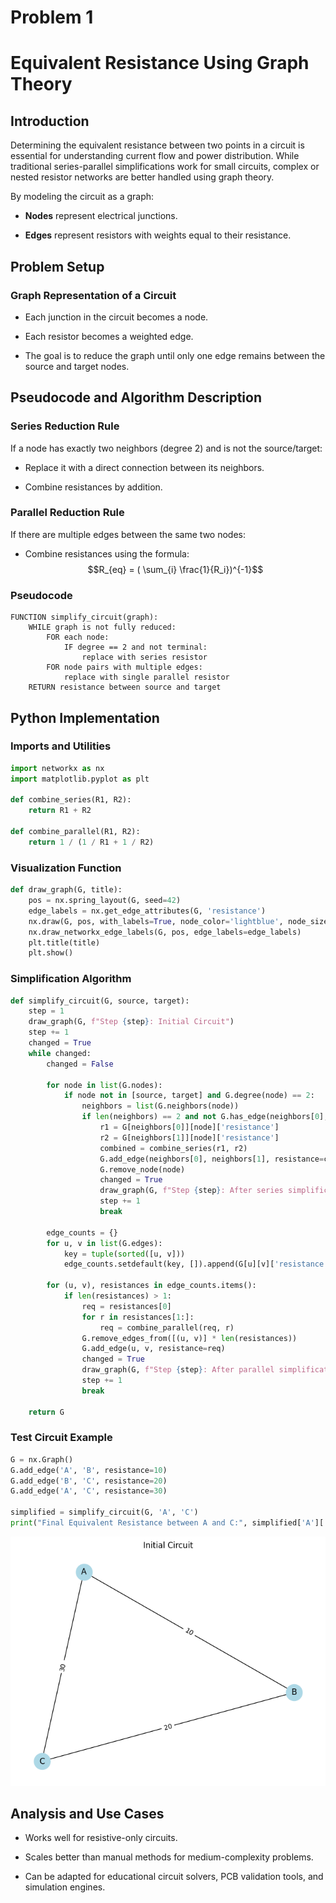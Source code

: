 # Problem 1

# Equivalent Resistance Using Graph Theory

## Introduction
Determining the equivalent resistance between two points in a circuit is essential for understanding current flow and power distribution. While traditional series-parallel simplifications work for small circuits, complex or nested resistor networks are better handled using graph theory.

By modeling the circuit as a graph:

- **Nodes** represent electrical junctions.

- **Edges** represent resistors with weights equal to their resistance.



## Problem Setup

### Graph Representation of a Circuit

- Each junction in the circuit becomes a node.

- Each resistor becomes a weighted edge.

- The goal is to reduce the graph until only one edge remains between the source and target nodes.


## Pseudocode and Algorithm Description
### Series Reduction Rule

If a node has exactly two neighbors (degree 2) and is not the source/target:

- Replace it with a direct connection between its neighbors.

- Combine resistances by addition.

### Parallel Reduction Rule

If there are multiple edges between the same two nodes:

- Combine resistances using the formula:
  $$R_{eq} = ( \sum_{i} \frac{1}{R_i})^{-1}$$

### Pseudocode
```text
FUNCTION simplify_circuit(graph):
    WHILE graph is not fully reduced:
        FOR each node:
            IF degree == 2 and not terminal:
                replace with series resistor
        FOR node pairs with multiple edges:
            replace with single parallel resistor
    RETURN resistance between source and target
```


## Python Implementation

### Imports and Utilities
```python
import networkx as nx
import matplotlib.pyplot as plt

def combine_series(R1, R2):
    return R1 + R2

def combine_parallel(R1, R2):
    return 1 / (1 / R1 + 1 / R2)
```

### Visualization Function
```python
def draw_graph(G, title):
    pos = nx.spring_layout(G, seed=42)
    edge_labels = nx.get_edge_attributes(G, 'resistance')
    nx.draw(G, pos, with_labels=True, node_color='lightblue', node_size=600)
    nx.draw_networkx_edge_labels(G, pos, edge_labels=edge_labels)
    plt.title(title)
    plt.show()
```

### Simplification Algorithm
```python
def simplify_circuit(G, source, target):
    step = 1
    draw_graph(G, f"Step {step}: Initial Circuit")
    step += 1
    changed = True
    while changed:
        changed = False

        for node in list(G.nodes):
            if node not in [source, target] and G.degree(node) == 2:
                neighbors = list(G.neighbors(node))
                if len(neighbors) == 2 and not G.has_edge(neighbors[0], neighbors[1]):
                    r1 = G[neighbors[0]][node]['resistance']
                    r2 = G[neighbors[1]][node]['resistance']
                    combined = combine_series(r1, r2)
                    G.add_edge(neighbors[0], neighbors[1], resistance=combined)
                    G.remove_node(node)
                    changed = True
                    draw_graph(G, f"Step {step}: After series simplification at {node}")
                    step += 1
                    break

        edge_counts = {}
        for u, v in list(G.edges):
            key = tuple(sorted([u, v]))
            edge_counts.setdefault(key, []).append(G[u][v]['resistance'])

        for (u, v), resistances in edge_counts.items():
            if len(resistances) > 1:
                req = resistances[0]
                for r in resistances[1:]:
                    req = combine_parallel(req, r)
                G.remove_edges_from([(u, v)] * len(resistances))
                G.add_edge(u, v, resistance=req)
                changed = True
                draw_graph(G, f"Step {step}: After parallel simplification between {u}-{v}")
                step += 1
                break

    return G
```

### Test Circuit Example
```python
G = nx.Graph()
G.add_edge('A', 'B', resistance=10)
G.add_edge('B', 'C', resistance=20)
G.add_edge('A', 'C', resistance=30)

simplified = simplify_circuit(G, 'A', 'C')
print("Final Equivalent Resistance between A and C:", simplified['A']['C']['resistance'])
```
![initial-circuit](Unknown-7.png)

## Analysis and Use Cases

- Works well for resistive-only circuits.

- Scales better than manual methods for medium-complexity problems.

- Can be adapted for educational circuit solvers, PCB validation tools, and simulation engines.

